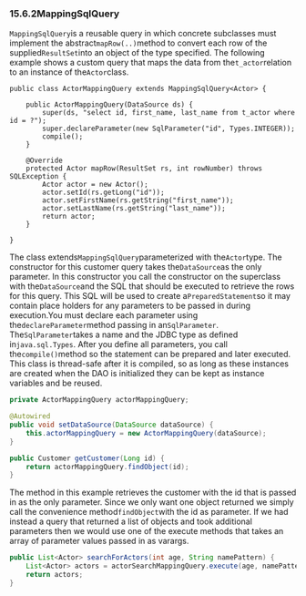 ### 15.6.2MappingSqlQuery

`MappingSqlQuery`is a reusable query in which concrete subclasses must implement the abstract`mapRow(..)`method to convert each row of the supplied`ResultSet`into an object of the type specified. The following example shows a custom query that maps the data from the`t_actor`relation to an instance of the`Actor`class.

```
public class ActorMappingQuery extends MappingSqlQuery<Actor> {

	public ActorMappingQuery(DataSource ds) {
		super(ds, "select id, first_name, last_name from t_actor where id = ?");
		super.declareParameter(new SqlParameter("id", Types.INTEGER));
		compile();
	}

	@Override
	protected Actor mapRow(ResultSet rs, int rowNumber) throws SQLException {
		Actor actor = new Actor();
		actor.setId(rs.getLong("id"));
		actor.setFirstName(rs.getString("first_name"));
		actor.setLastName(rs.getString("last_name"));
		return actor;
	}

}
```

The class extends`MappingSqlQuery`parameterized with the`Actor`type. The constructor for this customer query takes the`DataSource`as the only parameter. In this constructor you call the constructor on the superclass with the`DataSource`and the SQL that should be executed to retrieve the rows for this query. This SQL will be used to create a`PreparedStatement`so it may contain place holders for any parameters to be passed in during execution.You must declare each parameter using the`declareParameter`method passing in an`SqlParameter`. The`SqlParameter`takes a name and the JDBC type as defined in`java.sql.Types`. After you define all parameters, you call the`compile()`method so the statement can be prepared and later executed. This class is thread-safe after it is compiled, so as long as these instances are created when the DAO is initialized they can be kept as instance variables and be reused.

```java
private ActorMappingQuery actorMappingQuery;

@Autowired
public void setDataSource(DataSource dataSource) {
	this.actorMappingQuery = new ActorMappingQuery(dataSource);
}

public Customer getCustomer(Long id) {
	return actorMappingQuery.findObject(id);
}
```

The method in this example retrieves the customer with the id that is passed in as the only parameter. Since we only want one object returned we simply call the convenience method`findObject`with the id as parameter. If we had instead a query that returned a list of objects and took additional parameters then we would use one of the execute methods that takes an array of parameter values passed in as varargs.

```java
public List<Actor> searchForActors(int age, String namePattern) {
	List<Actor> actors = actorSearchMappingQuery.execute(age, namePattern);
	return actors;
}
```



